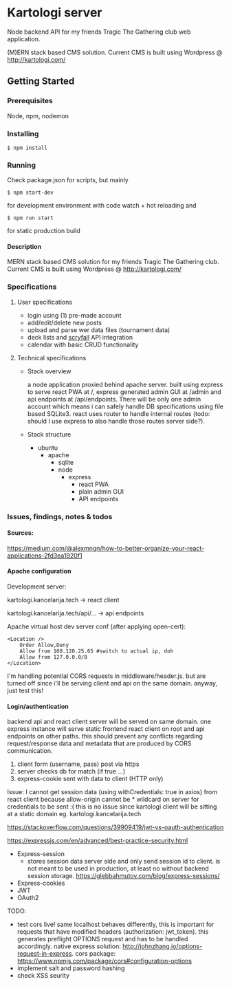 # Kartologi server

Node backend API for my friends Tragic The Gathering club web application.

(M)ERN stack based CMS solution. Current CMS is built using Wordpress @ http://kartologi.com/

## Getting Started

### Prerequisites

Node, npm, nodemon

### Installing
```
$ npm install
```

### Running

Check package.json for scripts, but mainly
``` 
$ npm start-dev
```
for development environment with code watch + hot reloading and
```
$ npm run start 
```
for static production build

#### Description

MERN stack based CMS solution for my friends Tragic The Gathering club.
Current CMS is built using Wordpress @ http://kartologi.com/

### Specifications

1. User specifications
    * login using (1) pre-made account
    * add/edit/delete new posts
    * upload and parse wer data files (tournament data)
    * deck lists and [scryfall](https://scryfall.com) API integration
    * calendar with basic CRUD functionality
    
2. Technical specifications
    
    * Stack overview
    
        a node application proxied behind apache server. built using express to serve react PWA at /, express generated admin GUI at /admin and api endpoints at /api/endpoints. There will be only one admin account which means i can safely handle DB specifications using file based SQLite3. react uses router to handle internal routes (todo: should I use express to also handle those routes server side?).
        
    * Stack structure
        
        * ubuntu
            * apache
                * sqlite
                * node
                    * express
                        * react PWA
                        * plain admin GUI
                        * API endpoints
                        
### Issues, findings, notes & todos
    
#### Sources:
    
https://medium.com/@alexmngn/how-to-better-organize-your-react-applications-2fd3ea1920f1

#### Apache configuration

Development server:

kartologi.kancelarija.tech -> react client

kartologi.kancelarija.tech/api/... -> api endpoints

Apache virtual host dev server conf (after applying open-cert):
```
<Location />
    Order Allow,Deny
    Allow from 160.120.25.65 #switch to actual ip, doh
    Allow from 127.0.0.0/8
</Location>
```
                
I'm handling potential CORS requests in middleware/header.js. but are 
turned off since i'll be serving client and api on the same domain. 
anyway, just test this! 
    
    
#### Login/authentication

backend api and react client server will be served on same domain.
one express instance will serve static frontend react client on root and 
api endpoints on other paths. this should prevent any conflicts regarding 
request/response data and metadata that are produced by CORS communication.

1. client form (username, pass) post via https
2. server checks db for match (if true ...)
3. express-cookie sent with data to client (HTTP only)
        
Issue: I cannot get session data (using withCredentials: true in axios) from react client because allow-origin cannot be * wildcard on server for credentials to be sent :( this is no issue since kartologi client will be sitting at a static domain eg. kartologi.kancelarija.tech

https://stackoverflow.com/questions/39909419/jwt-vs-oauth-authentication


https://expressjs.com/en/advanced/best-practice-security.html

* Express-session
    * stores session data server side and only send session id to client. is not meant to be used in production, at least no without backend session storage. https://glebbahmutov.com/blog/express-sessions/
* Express-cookies
* JWT
* OAuth2


TODO:
* test cors live! same localhost behaves differently, this is important for requests that have modified headers (authorization: jwt_token). this generates preflight OPTIONS request and has to be handled accordingly. native express solution: http://johnzhang.io/options-request-in-express. cors package: https://www.npmjs.com/package/cors#configuration-options
* implement salt and password hashing
* check XSS seurity   

    
  
    